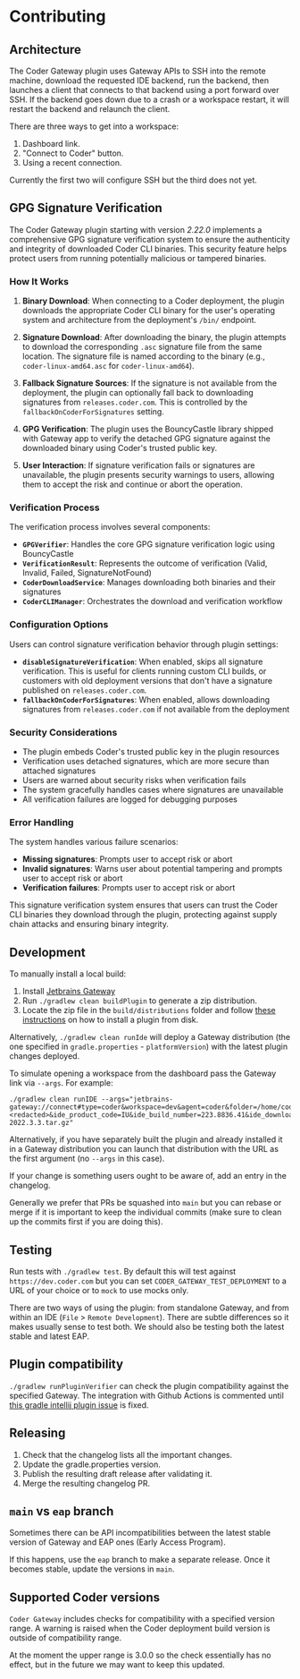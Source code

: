 # Contributing

## Architecture

The Coder Gateway plugin uses Gateway APIs to SSH into the remote machine,
download the requested IDE backend, run the backend, then launches a client that
connects to that backend using a port forward over SSH. If the backend goes down
due to a crash or a workspace restart, it will restart the backend and relaunch
the client.

There are three ways to get into a workspace:

1. Dashboard link.
2. "Connect to Coder" button.
3. Using a recent connection.

Currently the first two will configure SSH but the third does not yet.

## GPG Signature Verification

The Coder Gateway plugin starting with version *2.22.0* implements a comprehensive GPG signature verification system to
ensure the authenticity and integrity of downloaded Coder CLI binaries. This security feature helps protect users from
running potentially malicious or tampered binaries.

### How It Works

1. **Binary Download**: When connecting to a Coder deployment, the plugin downloads the appropriate Coder CLI binary for
   the user's operating system and architecture from the deployment's `/bin/` endpoint.

2. **Signature Download**: After downloading the binary, the plugin attempts to download the corresponding `.asc`
   signature file from the same location. The signature file is named according to the binary (e.g.,
   `coder-linux-amd64.asc` for `coder-linux-amd64`).

3. **Fallback Signature Sources**: If the signature is not available from the deployment, the plugin can optionally fall
   back to downloading signatures from `releases.coder.com`. This is controlled by the `fallbackOnCoderForSignatures`
   setting.

4. **GPG Verification**: The plugin uses the BouncyCastle library shipped with Gateway app to verify the detached GPG
   signature against the downloaded binary using Coder's trusted public key.

5. **User Interaction**: If signature verification fails or signatures are unavailable, the plugin presents security
   warnings
   to users, allowing them to accept the risk and continue or abort the operation.

### Verification Process

The verification process involves several components:

- **`GPGVerifier`**: Handles the core GPG signature verification logic using BouncyCastle
- **`VerificationResult`**: Represents the outcome of verification (Valid, Invalid, Failed, SignatureNotFound)
- **`CoderDownloadService`**: Manages downloading both binaries and their signatures
- **`CoderCLIManager`**: Orchestrates the download and verification workflow

### Configuration Options

Users can control signature verification behavior through plugin settings:

- **`disableSignatureVerification`**: When enabled, skips all signature verification. This is useful for clients running
  custom CLI builds, or
  customers with old deployment versions that don't have a signature published on `releases.coder.com`.
- **`fallbackOnCoderForSignatures`**: When enabled, allows downloading signatures from `releases.coder.com` if not
  available from the deployment

### Security Considerations

- The plugin embeds Coder's trusted public key in the plugin resources
- Verification uses detached signatures, which are more secure than attached signatures
- Users are warned about security risks when verification fails
- The system gracefully handles cases where signatures are unavailable
- All verification failures are logged for debugging purposes

### Error Handling

The system handles various failure scenarios:

- **Missing signatures**: Prompts user to accept risk or abort
- **Invalid signatures**: Warns user about potential tampering and prompts user to accept risk or abort
- **Verification failures**: Prompts user to accept risk or abort

This signature verification system ensures that users can trust the Coder CLI binaries they download through the plugin,
protecting against supply chain attacks and ensuring binary integrity.

## Development

To manually install a local build:

1. Install [Jetbrains Gateway](https://www.jetbrains.com/remote-development/gateway/)
2. Run `./gradlew clean buildPlugin` to generate a zip distribution.
3. Locate the zip file in the `build/distributions` folder and follow [these
   instructions](https://www.jetbrains.com/help/idea/managing-plugins.html#install_plugin_from_disk)
   on how to install a plugin from disk.

Alternatively, `./gradlew clean runIde` will deploy a Gateway distribution (the
one specified in `gradle.properties` - `platformVersion`) with the latest plugin
changes deployed.

To simulate opening a workspace from the dashboard pass the Gateway link via
`--args`. For example:

```
./gradlew clean runIDE --args="jetbrains-gateway://connect#type=coder&workspace=dev&agent=coder&folder=/home/coder&url=https://dev.coder.com&token=<redacted>&ide_product_code=IU&ide_build_number=223.8836.41&ide_download_link=https://download.jetbrains.com/idea/ideaIU-2022.3.3.tar.gz"
```

Alternatively, if you have separately built the plugin and already installed it
in a Gateway distribution you can launch that distribution with the URL as the
first argument (no `--args` in this case).

If your change is something users ought to be aware of, add an entry in the
changelog.

Generally we prefer that PRs be squashed into `main` but you can rebase or merge
if it is important to keep the individual commits (make sure to clean up the
commits first if you are doing this).

## Testing

Run tests with `./gradlew test`. By default this will test against
`https://dev.coder.com` but you can set `CODER_GATEWAY_TEST_DEPLOYMENT` to a URL
of your choice or to `mock` to use mocks only.

There are two ways of using the plugin: from standalone Gateway, and from within
an IDE (`File` > `Remote Development`).  There are subtle differences so it
makes usually sense to test both.  We should also be testing both the latest
stable and latest EAP.

## Plugin compatibility

`./gradlew runPluginVerifier` can check the plugin compatibility against the specified Gateway. The integration with Github Actions is commented until [this gradle intellij plugin issue](https://github.com/JetBrains/gradle-intellij-plugin/issues/1027) is fixed.

## Releasing

1. Check that the changelog lists all the important changes.
2. Update the gradle.properties version.
3. Publish the resulting draft release after validating it.
4. Merge the resulting changelog PR.

## `main` vs `eap` branch

Sometimes there can be API incompatibilities between the latest stable version
of Gateway and EAP ones (Early Access Program).

If this happens, use the `eap` branch to make a separate release. Once it
becomes stable, update the versions in `main`.

## Supported Coder versions

`Coder Gateway` includes checks for compatibility with a specified version
range. A warning is raised when the Coder deployment build version is outside of
compatibility range.

At the moment the upper range is 3.0.0 so the check essentially has no effect,
but in the future we may want to keep this updated.
